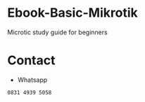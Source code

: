 # Ebook-Basic-Mikrotik
 Microtic study guide for beginners

# Contact 
- Whatsapp
```
0831 4939 5058
```
